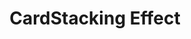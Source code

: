 ---
title: 'CardStacking Effect'
description: 'Rentals - Electric Car Rental Service built using ReactJS and TailwindCSS.'
pubDate: 'September 23 2024'
heroImage: '/blog-placeholder-1.jpg'
layout: ../../layouts/blogPost.astro
---